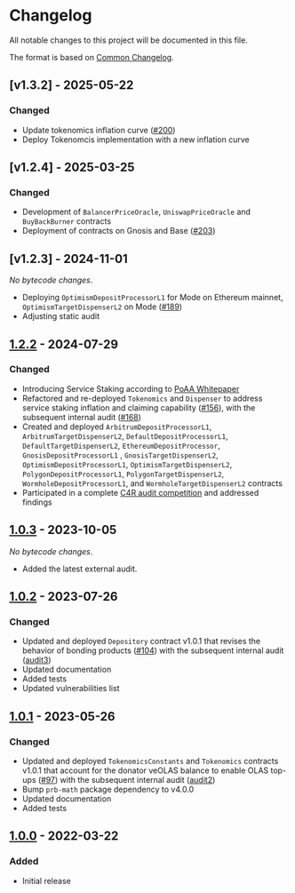 # Changelog

All notable changes to this project will be documented in this file.

The format is based on [Common Changelog](https://common-changelog.org).

[1.3.2]: https://github.com/valory-xyz/autonolas-tokenomics/compare/v1.2.4...v1.3.2
[1.2.4]: https://github.com/valory-xyz/autonolas-tokenomics/compare/v1.2.3...v1.2.4
[1.2.3]: https://github.com/valory-xyz/autonolas-tokenomics/compare/v1.2.2...v1.2.3
[1.2.2]: https://github.com/valory-xyz/autonolas-tokenomics/compare/v1.0.3...v1.2.2
[1.0.3]: https://github.com/valory-xyz/autonolas-tokenomics/compare/v1.0.2...v1.0.3
[1.0.2]: https://github.com/valory-xyz/autonolas-tokenomics/compare/v1.0.1...v1.0.2
[1.0.1]: https://github.com/valory-xyz/autonolas-tokenomics/compare/v1.0.0...v1.0.1
[1.0.0]: https://github.com/valory-xyz/autonolas-tokenomics/releases/tag/v1.0.0


## [v1.3.2] - 2025-05-22

### Changed

- Update tokenomics inflation curve ([#200](https://github.com/valory-xyz/autonolas-tokenomics/pull/200))
- Deploy Tokenomcis implementation with a new inflation curve

## [v1.2.4] - 2025-03-25

### Changed

- Development of `BalancerPriceOracle`, `UniswapPriceOracle` and `BuyBackBurner` contracts
- Deployment of contracts on Gnosis and Base ([#203](https://github.com/valory-xyz/autonolas-tokenomics/pull/203))


## [v1.2.3] - 2024-11-01

_No bytecode changes_.

- Deploying `OptimismDepositProcessorL1` for Mode on Ethereum mainnet, `OptimismTargetDispenserL2` on Mode ([#189](https://github.com/valory-xyz/autonolas-tokenomics/pull/189))
- Adjusting static audit

## [1.2.2] - 2024-07-29

### Changed

- Introducing Service Staking according to [PoAA Whitepaper](https://staking.olas.network/poaa-whitepaper.pdf)
- Refactored  and re-deployed `Tokenomics` and `Dispenser` to address service staking inflation and claiming capability ([#156](https://github.com/valory-xyz/autonolas-tokenomics/pull/156)), with the subsequent internal audit ([#168](https://github.com/valory-xyz/autonolas-tokenomics/pull/168))
- Created and deployed `ArbitrumDepositProcessorL1`, `ArbitrumTargetDispenserL2`, `DefaultDepositProcessorL1`, `DefaultTargetDispenserL2`, `EthereumDepositProcessor`, `GnosisDepositProcessorL1` , `GnosisTargetDispenserL2`, `OptimismDepositProcessorL1`, `OptimismTargetDispenserL2`, `PolygonDepositProcessorL1`, `PolygonTargetDispenserL2`, `WormholeDepositProcessorL1`, and `WormholeTargetDispenserL2` contracts
- Participated in a complete [C4R audit competition](https://github.com/code-423n4/2024-05-olas-findings) and addressed findings

## [1.0.3] - 2023-10-05

_No bytecode changes_.

- Added the latest external audit.

## [1.0.2] - 2023-07-26

### Changed

- Updated and deployed `Depository` contract v1.0.1 that revises the behavior of bonding products ([#104](https://github.com/valory-xyz/autonolas-tokenomics/pull/104))
  with the subsequent internal audit ([audit3](https://github.com/valory-xyz/autonolas-tokenomics/tree/main/audits/internal3))
- Updated documentation
- Added tests
- Updated vulnerabilities list

## [1.0.1] - 2023-05-26

### Changed

- Updated and deployed `TokenomicsConstants` and `Tokenomics` contracts v1.0.1 that account for the donator veOLAS balance to enable OLAS top-ups ([#97](https://github.com/valory-xyz/autonolas-tokenomics/pull/69))
  with the subsequent internal audit ([audit2](https://github.com/valory-xyz/autonolas-tokenomics/tree/main/audits/internal2))
- Bump `prb-math` package dependency to v4.0.0
- Updated documentation
- Added tests

## [1.0.0] - 2022-03-22

### Added

- Initial release
